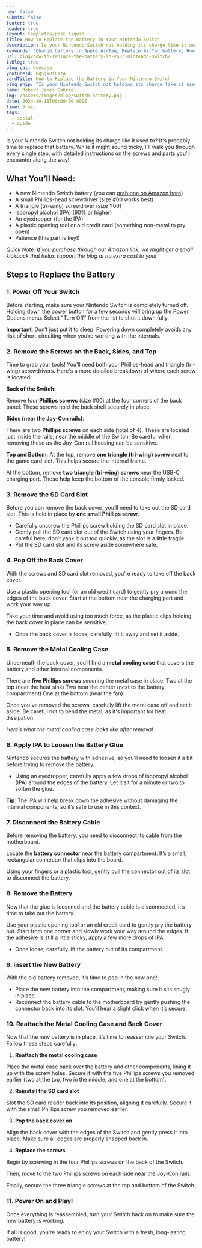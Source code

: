 ```yaml
---
new: false
submit: false
footer: true
header: true
layout: templates/post.liquid
title: How to Replace the Battery in Your Nintendo Switch
description: Is your Nintendo Switch not holding its charge like it used to? It's probably time to replace that battery. While it might sound tricky, I'll walk you through every single step, with detailed instructions on the screws and parts you'll encounter along the way!
keywords: "Change battery in Apple AirTag, Replace AirTag battery, How to change AirTag battery, Apple AirTag battery replacement, AirTag battery change guide, AirTag battery replacement tutorial, AirTag battery life, Replace battery in AirTag, Change battery in an Apple AirTag"
url: blog/how-to-replace-the-battery-in-your-nintendo-switch/
isBlog: true
blog_cat: Usecase
youtubeId: HqSjk8fC1tA
cardTitle: How to Replace the Battery in Your Nintendo Switch
blog_snip: "Is your Nintendo Switch not holding its charge like it used to? It's probably time to replace that battery. While it might sound tricky, I'll walk you through every single step, with detailed instructions on the screws and parts you'll encounter along the way!"
name: Robert James Gabriel
img: /assets/images/blog/switch-battery.png
date: 2024-10-11T00:00:00.000Z
time: 5 min
tags:
  - social
  - guide
---
```


Is your Nintendo Switch not holding its charge like it used to? It's probably time to replace that battery. While it might sound tricky, I'll walk you through every single step, with detailed instructions on the screws and parts you'll encounter along the way!

## What You’ll Need:
- A new Nintendo Switch battery (you can [grab one on Amazon here](#))
- A small Phillips-head screwdriver (size #00 works best)
- A triangle (tri-wing) screwdriver (size Y00)
- Isopropyl alcohol (IPA) (90% or higher)
- An eyedropper (for the IPA)
- A plastic opening tool or old credit card (something non-metal to pry open)
- Patience (this part is key!)

*Quick Note: If you purchase through our Amazon link, we might get a small kickback that helps support the blog at no extra cost to you!*

## Steps to Replace the Battery

### 1. Power Off Your Switch

Before starting, make sure your Nintendo Switch is completely turned off. Holding down the power button for a few seconds will bring up the Power Options menu. Select "Turn Off" from the list to shut it down fully.

**Important**: Don’t just put it to sleep! Powering down completely avoids any risk of short-circuiting when you’re working with the internals.

### 2. Remove the Screws on the Back, Sides, and Top
Time to grab your tools! You’ll need both your Phillips-head and triangle (tri-wing) screwdrivers. Here's a more detailed breakdown of where each screw is located:

**Back of the Switch**: 

Remove four **Phillips screws** (size #00) at the four corners of the back panel. These screws hold the back shell securely in place.

**Sides (near the Joy-Con rails)**:

There are two **Phillips screws** on each side (total of 4). These are located just inside the rails, near the middle of the Switch. Be careful when removing these as the Joy-Con rail housing can be sensitive.

**Top and Bottom**:
At the top, remove **one triangle (tri-wing) screw** next to the game card slot. This helps secure the internal frame.

At the bottom, remove **two triangle (tri-wing) screws** near the USB-C charging port. These help keep the bottom of the console firmly locked.


### 3. Remove the SD Card Slot

Before you can remove the back cover, you’ll need to take out the SD card slot. This is held in place by **one small Phillips screw**.

- Carefully unscrew the Phillips screw holding the SD card slot in place.
- Gently pull the SD card slot out of the Switch using your fingers. Be careful here; don’t yank it out too quickly, as the slot is a little fragile.
- Put the SD card slot and its screw aside somewhere safe.



### 4. Pop Off the Back Cover
With the screws and SD card slot removed, you’re ready to take off the back cover.

Use a plastic opening tool (or an old credit card) to gently pry around the edges of the back cover. Start at the bottom near the charging port and work your way up. 

Take your time and avoid using too much force, as the plastic clips holding the back cover in place can be sensitive.
  
- Once the back cover is loose, carefully lift it away and set it aside.


### 5. Remove the Metal Cooling Case
Underneath the back cover, you’ll find a **metal cooling case** that covers the battery and other internal components.

There are **five Phillips screws** securing the metal case in place:
Two at the top (near the heat sink)
Two near the center (next to the battery compartment)
One at the bottom (near the fan)

Once you’ve removed the screws, carefully lift the metal case off and set it aside. Be careful not to bend the metal, as it's important for heat dissipation.

*Here’s what the metal cooling case looks like after removal.*

### 6. Apply IPA to Loosen the Battery Glue

Nintendo secures the battery with adhesive, so you’ll need to loosen it a bit before trying to remove the battery.

- Using an eyedropper, carefully apply a few drops of isopropyl alcohol (IPA) around the edges of the battery. Let it sit for a minute or two to soften the glue.

 **Tip**: The IPA will help break down the adhesive without damaging the internal components, so it’s safe to use in this context.

### 7. Disconnect the Battery Cable
Before removing the battery, you need to disconnect its cable from the motherboard.

Locate the **battery connector** near the battery compartment. It’s a small, rectangular connector that clips into the board.
  
Using your fingers or a plastic tool, gently pull the connector out of its slot to disconnect the battery.



### 8. Remove the Battery

Now that the glue is loosened and the battery cable is disconnected, it’s time to take out the battery.

Use your plastic opening tool or an old credit card to gently pry the battery out. Start from one corner and slowly work your way around the edges. If the adhesive is still a little sticky, apply a few more drops of IPA.
  
- Once loose, carefully lift the battery out of its compartment.



### 9. Insert the New Battery

With the old battery removed, it’s time to pop in the new one!

- Place the new battery into the compartment, making sure it sits snugly in place.
- Reconnect the battery cable to the motherboard by gently pushing the connector back into its slot. You’ll hear a slight click when it’s secure.



### 10. Reattach the Metal Cooling Case and Back Cover

Now that the new battery is in place, it’s time to reassemble your Switch. Follow these steps carefully:

1. **Reattach the metal cooling case**

Place the metal case back over the battery and other components, lining it up with the screw holes.
Secure it with the five Phillips screws you removed earlier (two at the top, two in the middle, and one at the bottom).

2. **Reinstall the SD card slot**

Slot the SD card reader back into its position, aligning it carefully.
Secure it with the small Phillips screw you removed earlier.

3. **Pop the back cover on**

Align the back cover with the edges of the Switch and gently press it into place.
Make sure all edges are properly snapped back in.

4. **Replace the screws**

Begin by screwing in the four Phillips screws on the back of the Switch.

Then, move to the two Phillips screws on each side near the Joy-Con rails.

Finally, secure the three triangle screws at the top and bottom of the Switch.



### 11. Power On and Play!
Once everything is reassembled, turn your Switch back on to make sure the new battery is working. 

If all is good, you’re ready to enjoy your Switch with a fresh, long-lasting battery!

